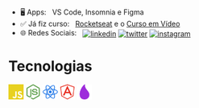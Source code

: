 - 🖥️ Apps: &nbsp; VS Code, Insomnia e Figma
- ✅ Já fiz curso: &nbsp; [Rocketseat](https://rocketseat.com.br/) e o [Curso em Vídeo](https://www.cursoemvideo.com/)
- 🌐 Redes Sociais: &nbsp; <a target="_blank" rel="noreferrer" href="https://www.linkedin.com/in/miguel-coruj"><img width="25" align='center' src="https://simpleicons.org/icons/linkedin.svg" alt="linkedin"/></a> <a target="_blank" rel="noreferrer" href="https://www.twitter.com/miguel-coruj"><img width="25" align='center' src="https://simpleicons.org/icons/twitter.svg" alt="twitter"/></a> <a target="_blank" rel="noreferrer" href="https://www.instagram.com/miguel_coruj"><img width="25" align='center' src="https://simpleicons.org/icons/instagram.svg" alt="instagram"/></a>

# Tecnologias

<code><img height="30" src="/img/js.svg"></code>
<code><img height="30" src="/img/node.svg"></code>
<code><img height="30" src="/img/react.svg"></code>
<code><img height="30" src="/img/angular.svg"></code>
<code><img height="30" src="/img/elixir.svg"></code>
